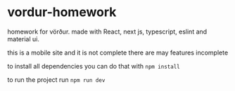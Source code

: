 # vordur-homework
homework for vörður. made with React, next js, typescript, eslint and material ui.

this is a mobile site and it is not complete  there are may features incomplete 

to install all dependencies you can do that with `npm install`

to run the project run `npm run dev`
